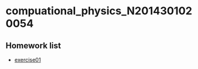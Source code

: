 # compuational_physics_N2014301020054
## Homework list
+ [exercise01](https://github.com/Arklight666/compuational_physics_N2014301020054/blob/master/exercise01)
